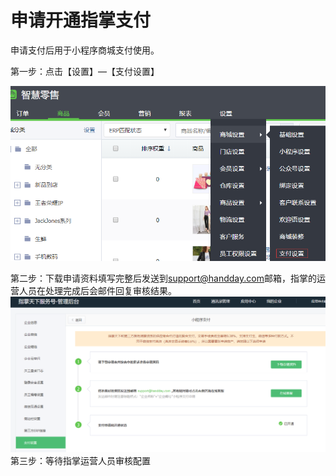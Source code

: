 # 申请开通指掌支付

申请支付后用于小程序商城支付使用。

第一步：点击【设置】—【支付设置】

![](/assets/import20208201813.png)

第二步：下载申请资料填写完整后发送到[support@handday.com](mailto:support@handday.com)邮箱，指掌的运营人员在处理完成后会邮件回复审核结果。![](/assets/import20208201816.png)第三步：等待指掌运营人员审核配置

